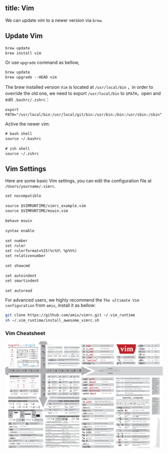 title: Vim
---

We can update vim to a newer version via `brew`.

## Update Vim

```
brew update
brew install vim
```

Or use `upgrade` command as bellow,

```
brew update
brew upgrade --HEAD vim
```


The brew installed version `Vim` is located at  `/usr/local/bin` ，in order to override the old one, we need to export `/usr/local/bin` to `$PATH`，open and edit `.bashrc/.zshrc`：

    export PATH="/usr/local/bin:/usr/local/git/bin:/usr/bin:/bin:/usr/sbin:/sbin"

Active the newer vim:

```
# bash shell
source ~/.bashrc

# zsh shell
source ~/.zshrc
```

## Vim Settings

Here are some basic Vim settings, you can edit the configuration file at `/Users/yourname/.vimrc`.

```
set nocompatible

source $VIMRUNTIME/vimrc_example.vim
source $VIMRUNTIME/mswin.vim

behave mswin

syntax enable

set number
set ruler
set rulerformat=%15(%c%V\ %p%%%)
set relativenumber 

set showcmd

set autoindent
set smartindent

set autoread

```

For advanced users, we highly recommend the `The ultimate Vim configuration` from `amix`, install it as bellow:

```bash
git clone https://github.com/amix/vimrc.git ~/.vim_runtime
sh ~/.vim_runtime/install_awesome_vimrc.sh
```

### Vim Cheatsheet

![Vim Cheatsheet](../../../img/vim.png)
